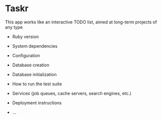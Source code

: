 # Taskr

This app works like an interactive TODO list, aimed at long-term projects of any type

* Ruby version

* System dependencies

* Configuration

* Database creation

* Database initialization

* How to run the test suite

* Services (job queues, cache servers, search engines, etc.)

* Deployment instructions

* ...
